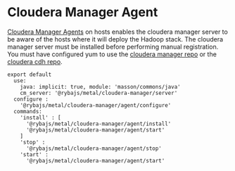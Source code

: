 
# Cloudera Manager Agent

[Cloudera Manager Agents][Cloudera-agent-install] on hosts enables the cloudera
manager server to be aware of the hosts where it will deploy the Hadoop stack.
The cloudera manager server must be installed before performing manual registration.
You must have configured yum to use the [cloudera manager repo][Cloudera-manager-repo]
or the [cloudera cdh repo][Cloudera-cdh-repo].


    export default
      use:
        java: implicit: true, module: 'masson/commons/java'
        cm_server: '@rybajs/metal/cloudera-manager/server'
      configure :
        '@rybajs/metal/cloudera-manager/agent/configure'
      commands:
        'install' : [
          '@rybajs/metal/cloudera-manager/agent/install'
          '@rybajs/metal/cloudera-manager/agent/start'
        ]
        'stop' :
          '@rybajs/metal/cloudera-manager/agent/stop'
        'start' :
          '@rybajs/metal/cloudera-manager/agent/start'

[Cloudera-agent-install]: http://www.cloudera.com/content/www/en-us/documentation/enterprise/5-2-x/topics/cm_ig_install_path_b.html#cmig_topic_6_6_3_unique_1
[Cloudera-manager-repo]: http://archive.cloudera.com/cm5/redhat/6/x86_64/cm/cloudera-manager.repo
[Cloudera-cdh-repo]: http://archive.cloudera.com/cdh5/redhat/6/x86_64/cdh/cloudera-cdh5.repo
